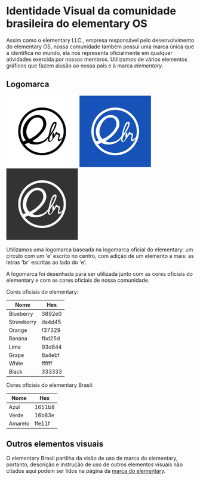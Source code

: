 # Identidade Visual da comunidade brasileira do elementary OS

Assim como o elementary LLC., empresa responsável pelo desenvolvimento do elementary OS, nossa comunidade também possui uma marca única que a identifica no mundo, ela nos representa oficialmente em qualquer atividades exercida por nossos membros. Utilizamos de vários elementos gráficos que fazem alusão ao nossa país e à marca *elementary*.

## Logomarca
![Logo 128](./128x128.png) ![Logo 128 Blue](./128x128_blue.png) ![Logo 128 Grey](./128x128_grey.png)

Utilizamos uma logomarca baseada na logomarca oficial do elementary: um círculo com um 'e' escrito no centro, com adição de um elemento a mais: as letras 'br' escritas ao lado do 'e'.

A logomarca foi desenhada para ser utilizada junto com as cores oficiais do elementary e com as cores oficiais de nossa comunidade.

Cores oficiais do elementary:

| Nome       | Hex    |
|------------|--------|
| Blueberry  | 3892e0 |
| Strawberry | da4d45 |
| Orange     | f37329 |
| Banana     | fbd25d |
| Lime       | 93d844 |
| Grape      | 8a4ebf |
| White      | ffffff |
| Black      | 333333 |

Cores oficiais do elementary Brasil:

| Nome       | Hex    |
|------------|--------|
| Azul       | 1651b8 |
| Verde      | 16b83e |
| Amarelo    | ffe11f |

## Outros elementos visuais

O elementary Brasil partilha da visão de uso de marca do elementary, portanto, descrição e instrução de uso de outros elementos visuais não citados aqui podem ser lidos na página da [marca do elementary](https://elementary.io/brand).



